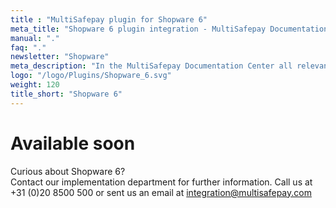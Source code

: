 ```yaml
---
title : "MultiSafepay plugin for Shopware 6"
meta_title: "Shopware 6 plugin integration - MultiSafepay Documentation Center"
manual: "."
faq: "."
newsletter: "Shopware"
meta_description: "In the MultiSafepay Documentation Center all relevant information regarding our Plugins and API. As well as Support pages for Payment Method, Tools and General Questions. You can also find the contact details of our Support Team and Integration Team."
logo: "/logo/Plugins/Shopware_6.svg"
weight: 120
title_short: "Shopware 6"
---
```


# Available soon 

Curious about Shopware 6?    
Contact our implementation department for further information.
Call us at +31 (0)20 8500 500 or sent us an email at <integration@multisafepay.com>



